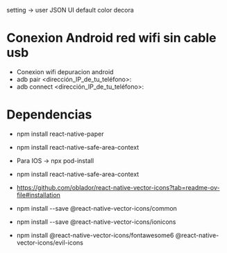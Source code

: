 
setting -> user JSON UI
default color decora

# Conexion Android red wifi sin cable usb

* Conexion wifi depuracion android 
* adb pair <dirección_IP_de_tu_teléfono>:<puerto>
* adb connect <dirección_IP_de_tu_teléfono>:<puerto>

# Dependencias

* npm install react-native-paper
* npm install react-native-safe-area-context
* Para IOS -> npx pod-install

* npm install react-native-safe-area-context

* https://github.com/oblador/react-native-vector-icons?tab=readme-ov-file#installation
* npm install --save @react-native-vector-icons/common
* npm install --save @react-native-vector-icons/ionicons
* npm install @react-native-vector-icons/fontawesome6 @react-native-vector-icons/evil-icons